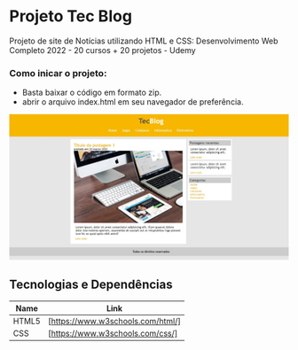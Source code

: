 # Projeto Tec Blog
Projeto de site de Notícias utilizando HTML e CSS: Desenvolvimento Web Completo 2022 - 20 cursos + 20 projetos - Udemy

### Como inicar o projeto: 

- Basta baixar o código em formato zip.
- abrir o arquivo index.html em seu navegador de preferência.   

<img src = "screenshots/tela-principal.jpg">

## Tecnologias e Dependências

| Name | Link |
| ------ | ------ |
| HTML5 | [https://www.w3schools.com/html/] |
| CSS | [https://www.w3schools.com/css/] |

